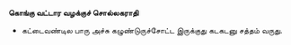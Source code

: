 **கொங்கு வட்டார வழக்குச் சொல்லகராதி**
- கட்டைவண்டில பாரு அச்சு கழுண்டுருச்சோட்ட இருக்குது கடகடனு சத்தம் வருது.

